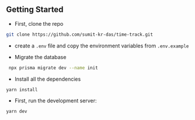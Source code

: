 ## Getting Started

- First, clone the repo

```bash
git clone https://github.com/sumit-kr-das/time-track.git
```

- create a `.env` file and copy the environment variables from `.env.example`

- Migrate the database

```bash
 npx prisma migrate dev --name init
```

- Install all the dependencies

```bash
yarn install
```

- First, run the development server:

```bash
yarn dev
```
